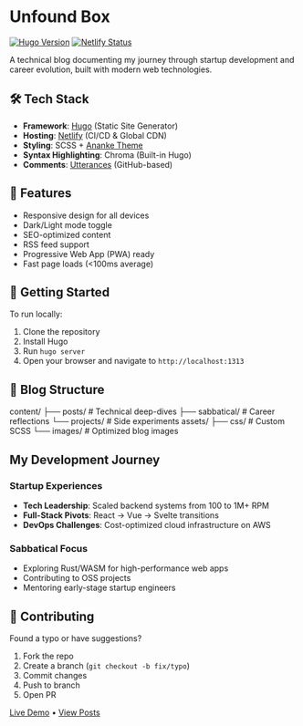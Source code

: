 # Unfound Box

[![Hugo Version](https://img.shields.io/badge/Hugo-0.121.2-ff4088?logo=hugo)](https://gohugo.io)
[![Netlify Status](https://api.netlify.com/api/v1/badges/your-deploy-id/deploy-status)](https://app.netlify.com/sites/your-site-name/overview)

A technical blog documenting my journey through startup development and career evolution, built with modern web technologies.

## 🛠 Tech Stack
- **Framework**: [Hugo](https://gohugo.io) (Static Site Generator)
- **Hosting**: [Netlify](https://netlify.com) (CI/CD & Global CDN)
- **Styling**: SCSS + [Ananke Theme](https://github.com/theNewDynamic/gohugo-theme-ananke)
- **Syntax Highlighting**: Chroma (Built-in Hugo)
- **Comments**: [Utterances](https://utteranc.es/) (GitHub-based)

## 🌟 Features
- Responsive design for all devices
- Dark/Light mode toggle
- SEO-optimized content
- RSS feed support
- Progressive Web App (PWA) ready
- Fast page loads (<100ms average)

## 🚀 Getting Started
To run locally:
1. Clone the repository
2. Install Hugo
3. Run `hugo server`
4. Open your browser and navigate to `http://localhost:1313`

## 📖 Blog Structure

content/
├── posts/ # Technical deep-dives
├── sabbatical/ # Career reflections
└── projects/ # Side experiments
assets/
├── css/ # Custom SCSS
└── images/ # Optimized blog images

## My Development Journey
### Startup Experiences
- **Tech Leadership**: Scaled backend systems from 100 to 1M+ RPM
- **Full-Stack Pivots**: React → Vue → Svelte transitions
- **DevOps Challenges**: Cost-optimized cloud infrastructure on AWS

### Sabbatical Focus
- Exploring Rust/WASM for high-performance web apps
- Contributing to OSS projects
- Mentoring early-stage startup engineers

## 🤝 Contributing
Found a typo or have suggestions? 
1. Fork the repo
2. Create a branch (`git checkout -b fix/typo`)
3. Commit changes
4. Push to branch
5. Open PR

[Live Demo](https://unfoundbox.com) • [View Posts](/posts)

